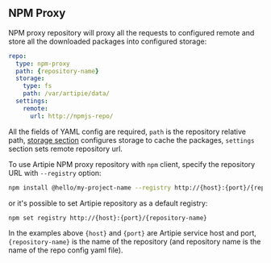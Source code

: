 ## NPM Proxy

NPM proxy repository will proxy all the requests to configured remote and store all the downloaded
packages into configured storage:

```yaml
repo:
  type: npm-proxy
  path: {repository-name}
  storage:
    type: fs
    path: /var/artipie/data/
  settings:
    remote:
      url: http://npmjs-repo/
```

All the fields of YAML config are required, `path` is the repository relative path, [storage section](../Configuration-Storage.md)
configures storage to cache the packages, `settings` section sets remote repository url.

To use Artipie NPM proxy repository with `npm` client, specify the repository URL with `--registry` option:
```bash
npm install @hello/my-project-name --registry http://{host}:{port}/{repository-name}
```
or it's possible to set Artipie repository as a default registry:
```bash
npm set registry http://{host}:{port}/{repository-name}
```

In the examples above `{host}` and `{port}` are Artipie service host and port, `{repository-name}`
is the name of the repository (and repository name is the name of the repo config yaml file).